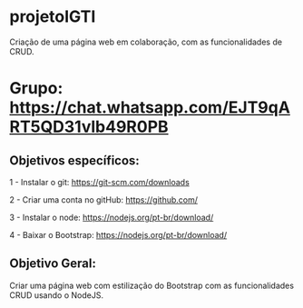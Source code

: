 # projetoIGTI
Criação de uma página web em colaboração, com as funcionalidades de CRUD.

# Grupo: https://chat.whatsapp.com/EJT9qART5QD31vlb49R0PB

## Objetivos específicos:

1 - Instalar o git: https://git-scm.com/downloads

2 - Criar uma conta no gitHub: https://github.com/

3 - Instalar o node: https://nodejs.org/pt-br/download/

4 - Baixar o Bootstrap: https://nodejs.org/pt-br/download/

## Objetivo Geral:

Criar uma página web com estilização do Bootstrap com as funcionalidades CRUD usando o NodeJS.
